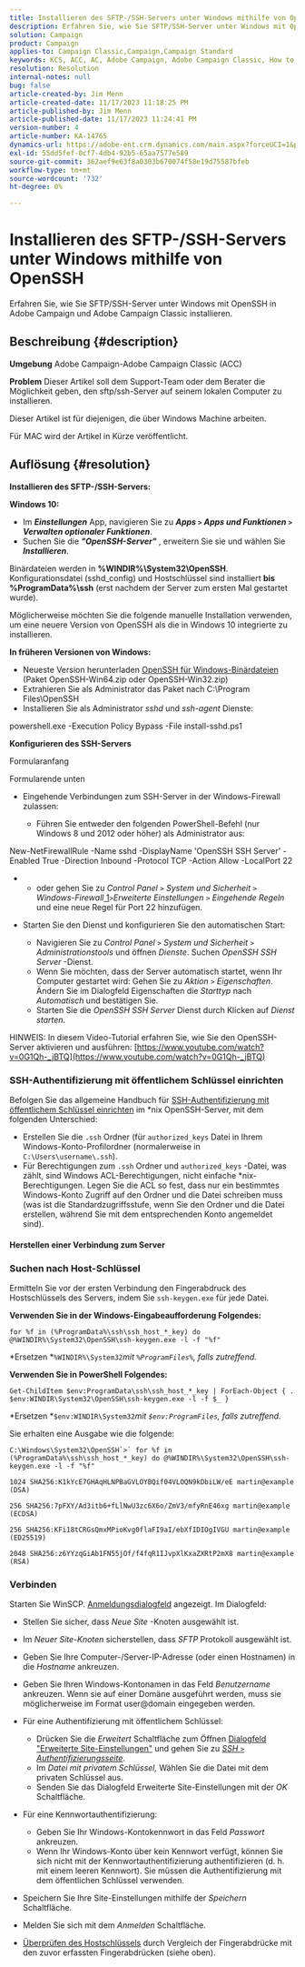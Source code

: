 ```yaml
---
title: Installieren des SFTP-/SSH-Servers unter Windows mithilfe von OpenSSH
description: Erfahren Sie, wie Sie SFTP/SSH-Server unter Windows mit OpenSSH in Adobe Campaign und Adobe Campaign Classic installieren.
solution: Campaign
product: Campaign
applies-to: Campaign Classic,Campaign,Campaign Standard
keywords: KCS, ACC, AC, Adobe Campaign, Adobe Campaign Classic, How to, Install SFTP/SSH Server, Windows, OpenSSH
resolution: Resolution
internal-notes: null
bug: false
article-created-by: Jim Menn
article-created-date: 11/17/2023 11:18:25 PM
article-published-by: Jim Menn
article-published-date: 11/17/2023 11:24:41 PM
version-number: 4
article-number: KA-14765
dynamics-url: https://adobe-ent.crm.dynamics.com/main.aspx?forceUCI=1&pagetype=entityrecord&etn=knowledgearticle&id=1e189596-9f85-ee11-8179-6045bd006268
exl-id: 55dd5fef-0cf7-4db4-92b5-65aa7577e589
source-git-commit: 362aef9e63f8a0303b670074f58e19d75587bfeb
workflow-type: tm+mt
source-wordcount: '732'
ht-degree: 0%

---
```


# Installieren des SFTP-/SSH-Servers unter Windows mithilfe von OpenSSH


Erfahren Sie, wie Sie SFTP/SSH-Server unter Windows mit OpenSSH in Adobe Campaign und Adobe Campaign Classic installieren.

## Beschreibung {#description}


<b>Umgebung</b>
Adobe Campaign-Adobe Campaign Classic (ACC)

<b>Problem</b>
Dieser Artikel soll dem Support-Team oder dem Berater die Möglichkeit geben, den sftp/ssh-Server auf seinem lokalen Computer zu installieren.

Dieser Artikel ist für diejenigen, die über Windows Machine arbeiten.

Für MAC wird der Artikel in Kürze veröffentlicht.


## Auflösung {#resolution}


<b>Installieren des SFTP-/SSH-Servers:</b>

<b>Windows 10:</b>

- Im <b>*Einstellungen</b>* App, navigieren Sie zu <b>*Apps `>`  Apps und Funktionen `>`  Verwalten optionaler Funktionen</b>*.
- Suchen Sie die <b>*&quot;OpenSSH-Server&quot;</b>* , erweitern Sie sie und wählen Sie <b>*Installieren</b>*.


Binärdateien werden in <b>%WINDIR%\System32\OpenSSH</b>. Konfigurationsdatei (sshd_config) und Hostschlüssel sind installiert <b>bis %ProgramData%\ssh</b> (erst nachdem der Server zum ersten Mal gestartet wurde).

Möglicherweise möchten Sie die folgende manuelle Installation verwenden, um eine neuere Version von OpenSSH als die in Windows 10 integrierte zu installieren.

<b>In früheren Versionen von Windows:</b>

- Neueste Version herunterladen [OpenSSH für Windows-Binärdateien](https://github.com/PowerShell/Win32-OpenSSH/releases "https://github.com/PowerShell/Win32-OpenSSH/releases") (Paket OpenSSH-Win64.zip oder OpenSSH-Win32.zip)
- Extrahieren Sie als Administrator das Paket nach C:\Program Files\OpenSSH
- Installieren Sie als Administrator *sshd* und *ssh-agent* Dienste:


powershell.exe -Execution Policy Bypass -File install-sshd.ps1



<b>Konfigurieren des SSH-Servers</b>

Formularanfang

Formularende unten

- Eingehende Verbindungen zum SSH-Server in der Windows-Firewall zulassen:

   - Führen Sie entweder den folgenden PowerShell-Befehl (nur Windows 8 und 2012 oder höher) als Administrator aus:


New-NetFirewallRule -Name sshd -DisplayName &#39;OpenSSH SSH Server&#39; -Enabled True -Direction Inbound -Protocol TCP -Action Allow -LocalPort 22

- 
   - oder gehen Sie zu *Control Panel `>`  System und Sicherheit `>`  Windows-Firewall*[ 1](https://winscp.net/eng/docs/guide_windows_openssh_server#fn1)*`>`Erweiterte Einstellungen `>`  Eingehende Regeln* und eine neue Regel für Port 22 hinzufügen.
- Starten Sie den Dienst und konfigurieren Sie den automatischen Start:

   - Navigieren Sie zu *Control Panel `>`  System und Sicherheit `>`  Administrationstools* und öffnen *Dienste*. Suchen *OpenSSH SSH Server* -Dienst.
   - Wenn Sie möchten, dass der Server automatisch startet, wenn Ihr Computer gestartet wird: Gehen Sie zu *Aktion `>`  Eigenschaften*. Ändern Sie im Dialogfeld Eigenschaften die *Starttyp* nach *Automatisch* und bestätigen Sie.
   - Starten Sie die *OpenSSH SSH Server* Dienst durch Klicken auf *Dienst starten*.


HINWEIS: In diesem Video-Tutorial erfahren Sie, wie Sie den OpenSSH-Server aktivieren und ausführen: [https://www.youtube.com/watch?v=0G1Qh-_jBTQ](https://www.youtube.com/watch?v=0G1Qh-_jBTQ)





### SSH-Authentifizierung mit öffentlichem Schlüssel einrichten



Befolgen Sie das allgemeine Handbuch für [SSH-Authentifizierung mit öffentlichem Schlüssel einrichten](https://winscp.net/eng/docs/guide_public_key) im \*nix OpenSSH-Server, mit dem folgenden Unterschied:

- Erstellen Sie die `.ssh` Ordner (für `authorized_keys` Datei in Ihrem Windows-Konto-Profilordner (normalerweise in `C:\Users\username\.ssh`).
- Für Berechtigungen zum `.ssh` Ordner und `authorized_keys` -Datei, was zählt, sind Windows ACL-Berechtigungen, nicht einfache \*nix-Berechtigungen. Legen Sie die ACL so fest, dass nur ein bestimmtes Windows-Konto Zugriff auf den Ordner und die Datei schreiben muss (was ist die Standardzugriffsstufe, wenn Sie den Ordner und die Datei erstellen, während Sie mit dem entsprechenden Konto angemeldet sind).




#### Herstellen einer Verbindung zum Server



### <b>Suchen nach Host-Schlüssel</b>

Ermitteln Sie vor der ersten Verbindung den Fingerabdruck des Hostschlüssels des Servers, indem Sie `ssh-keygen.exe` für jede Datei.

<b>Verwenden Sie in der Windows-Eingabeaufforderung Folgendes: </b>


```
for %f in (%ProgramData%\ssh\ssh_host_*_key) do @%WINDIR%\System32\OpenSSH\ssh-keygen.exe -l -f "%f"
```


*Ersetzen *`%WINDIR%\System32`*mit *`%ProgramFiles%`*, falls zutreffend.*

<b>Verwenden Sie in PowerShell Folgendes: </b>


```
Get-ChildItem $env:ProgramData\ssh\ssh_host_*_key | ForEach-Object { . $env:WINDIR\System32\OpenSSH\ssh-keygen.exe -l -f $_ }
```


*Ersetzen *`$env:WINDIR\System32`*mit *`$env:ProgramFiles`*, falls zutreffend.*

Sie erhalten eine Ausgabe wie die folgende:


```
C:\Windows\System32\OpenSSH`>` for %f in (%ProgramData%\ssh\ssh_host_*_key) do @%WINDIR%\System32\OpenSSH\ssh-keygen.exe -l -f "%f"
```



```
1024 SHA256:K1kYcE7GHAqHLNPBaGVLOYBQif04VLOQN9kDbiLW/eE martin@example (DSA)
```



```
256 SHA256:7pFXY/Ad3itb6+fLlNwU3zc6X6o/ZmV3/mfyRnE46xg martin@example (ECDSA)
```



```
256 SHA256:KFi18tCRGsQmxMPioKvg0flaFI9aI/ebXfIDIOgIVGU martin@example (ED25519)
```



```
2048 SHA256:z6YYzqGiAb1FN55jOf/f4fqR1IJvpXlKxaZXRtP2mX8 martin@example (RSA)
```




### Verbinden



Starten Sie WinSCP. [Anmeldungsdialogfeld](https://winscp.net/eng/docs/ui_login) angezeigt. Im Dialogfeld:

- Stellen Sie sicher, dass *Neue Site* -Knoten ausgewählt ist.
- Im *Neuer Site-Knoten* sicherstellen, dass *SFTP* Protokoll ausgewählt ist.
- Geben Sie Ihre Computer-/Server-IP-Adresse (oder einen Hostnamen) in die *Hostname* ankreuzen.
- Geben Sie Ihren Windows-Kontonamen in das Feld *Benutzername* ankreuzen. Wenn sie auf einer Domäne ausgeführt werden, muss sie möglicherweise im Format user@domain eingegeben werden.
- Für eine Authentifizierung mit öffentlichem Schlüssel:

   - Drücken Sie die *Erweitert* Schaltfläche zum Öffnen [Dialogfeld &quot;Erweiterte Site-Einstellungen&quot;](https://winscp.net/eng/docs/ui_login_advanced) und gehen Sie zu *[SSH `>`  Authentifizierungsseite](https://winscp.net/eng/docs/ui_login_authentication)*.
   - Im *Datei mit privatem Schlüssel,* Wählen Sie die Datei mit dem privaten Schlüssel aus.
   - Senden Sie das Dialogfeld Erweiterte Site-Einstellungen mit der *OK* Schaltfläche.
- Für eine Kennwortauthentifizierung:

   - Geben Sie Ihr Windows-Kontokennwort in das Feld *Passwort* ankreuzen.
   - Wenn Ihr Windows-Konto über kein Kennwort verfügt, können Sie sich nicht mit der Kennwortauthentifizierung authentifizieren (d. h. mit einem leeren Kennwort). Sie müssen die Authentifizierung mit dem öffentlichen Schlüssel verwenden.
- Speichern Sie Ihre Site-Einstellungen mithilfe der *Speichern* Schaltfläche.
- Melden Sie sich mit dem *Anmelden* Schaltfläche.
- [Überprüfen des Hostschlüssels](https://winscp.net/eng/docs/ssh_verifying_the_host_key) durch Vergleich der Fingerabdrücke mit den zuvor erfassten Fingerabdrücken (siehe oben).
